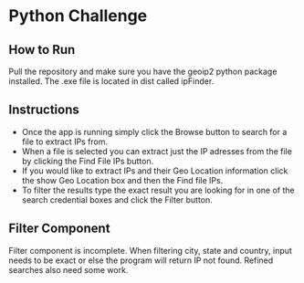 # Python Challenge
## How to Run
Pull the repository and make sure you have the geoip2 python package installed. The .exe file is located in dist called ipFinder.
## Instructions
- Once the app is running simply click the Browse button to search for a file to extract IPs from.
- When a file is selected you can extract just the IP adresses from the file by clicking the Find File IPs button.
- If you would like to extract IPs and their Geo Location information click the show Geo Location box and then the Find file IPs.
- To filter the results type the exact result you are looking for in one of the search credential boxes and click the Filter button.
## Filter Component
Filter component is incomplete. When filtering city, state and country, input needs to be exact or else the program will return IP not found. Refined searches also need some work.

